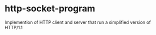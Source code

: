 # http-socket-program
Implemention of HTTP client and server that run a simplified version of HTTP/1.1
